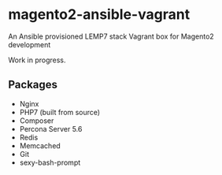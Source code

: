 # magento2-ansible-vagrant
An Ansible provisioned LEMP7 stack Vagrant box for Magento2 development

Work in progress.

## Packages
- Nginx
- PHP7 (built from source)
- Composer
- Percona Server 5.6
- Redis
- Memcached
- Git
- sexy-bash-prompt
